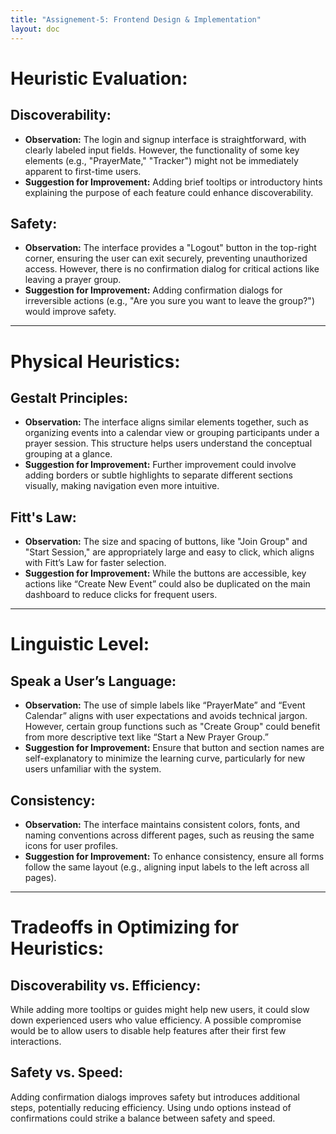 ```yaml
---
title: "Assignement-5: Frontend Design & Implementation"
layout: doc
---
```


# Heuristic Evaluation:

## Discoverability:

- **Observation:**
  The login and signup interface is straightforward, with clearly labeled input fields. However, the functionality of some key elements (e.g., "PrayerMate," "Tracker") might not be immediately apparent to first-time users.
- **Suggestion for Improvement:**
  Adding brief tooltips or introductory hints explaining the purpose of each feature could enhance discoverability.

## Safety:

- **Observation:**
  The interface provides a "Logout" button in the top-right corner, ensuring the user can exit securely, preventing unauthorized access. However, there is no confirmation dialog for critical actions like leaving a prayer group.
- **Suggestion for Improvement:**
  Adding confirmation dialogs for irreversible actions (e.g., "Are you sure you want to leave the group?") would improve safety.

---

# Physical Heuristics:

## Gestalt Principles:

- **Observation:**
  The interface aligns similar elements together, such as organizing events into a calendar view or grouping participants under a prayer session. This structure helps users understand the conceptual grouping at a glance.
- **Suggestion for Improvement:**
  Further improvement could involve adding borders or subtle highlights to separate different sections visually, making navigation even more intuitive.

## Fitt's Law:

- **Observation:**
  The size and spacing of buttons, like "Join Group" and "Start Session," are appropriately large and easy to click, which aligns with Fitt’s Law for faster selection.
- **Suggestion for Improvement:**
  While the buttons are accessible, key actions like “Create New Event” could also be duplicated on the main dashboard to reduce clicks for frequent users.

---

# Linguistic Level:

## Speak a User’s Language:

- **Observation:**
  The use of simple labels like “PrayerMate” and “Event Calendar” aligns with user expectations and avoids technical jargon. However, certain group functions such as "Create Group" could benefit from more descriptive text like “Start a New Prayer Group.”
- **Suggestion for Improvement:**
  Ensure that button and section names are self-explanatory to minimize the learning curve, particularly for new users unfamiliar with the system.

## Consistency:

- **Observation:**
  The interface maintains consistent colors, fonts, and naming conventions across different pages, such as reusing the same icons for user profiles.
- **Suggestion for Improvement:**
  To enhance consistency, ensure all forms follow the same layout (e.g., aligning input labels to the left across all pages).

---

# Tradeoffs in Optimizing for Heuristics:

## Discoverability vs. Efficiency:

While adding more tooltips or guides might help new users, it could slow down experienced users who value efficiency. A possible compromise would be to allow users to disable help features after their first few interactions.

## Safety vs. Speed:

Adding confirmation dialogs improves safety but introduces additional steps, potentially reducing efficiency. Using undo options instead of confirmations could strike a balance between safety and speed.
